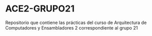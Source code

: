 # ACE2-GRUPO21
 Repositorio que contiene las prácticas del curso de Arquitectura de Computadores y Ensambladores 2 correspondiente al grupo 21
